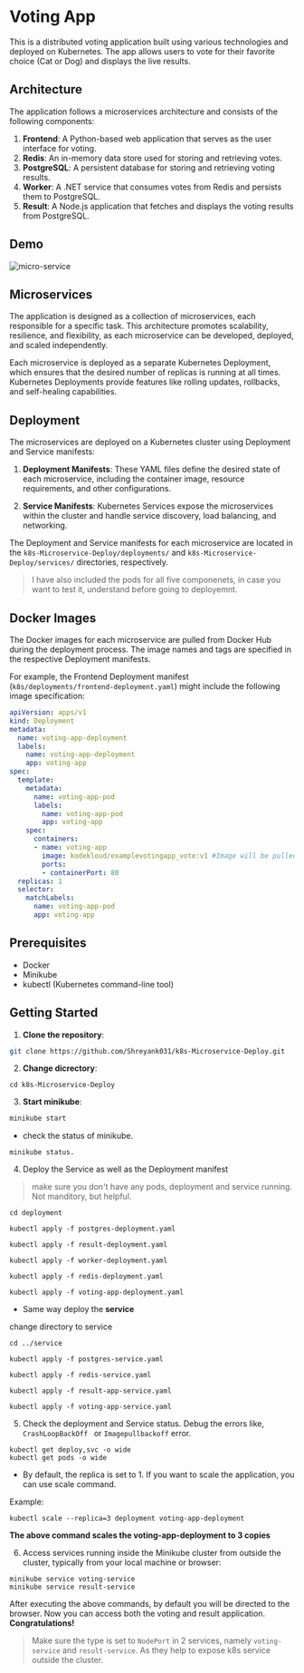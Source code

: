 # Voting App

This is a distributed voting application built using various technologies and deployed on Kubernetes. The app allows users to vote for their favorite choice (Cat or Dog) and displays the live results.

## Architecture

The application follows a microservices architecture and consists of the following components:

1. **Frontend**: A Python-based web application that serves as the user interface for voting.
2. **Redis**: An in-memory data store used for storing and retrieving votes.
3. **PostgreSQL**: A persistent database for storing and retrieving voting results.
4. **Worker**: A .NET service that consumes votes from Redis and persists them to PostgreSQL.
5. **Result**: A Node.js application that fetches and displays the voting results from PostgreSQL.

## Demo


![micro-service](https://github.com/Shreyank031/k8s-Microservice-deploy/assets/115367978/1382e169-aab1-42fb-85d2-e0a0b4c6aae2)



## Microservices

The application is designed as a collection of microservices, each responsible for a specific task. This architecture promotes scalability, resilience, and flexibility, as each microservice can be developed, deployed, and scaled independently.

Each microservice is deployed as a separate Kubernetes Deployment, which ensures that the desired number of replicas is running at all times. Kubernetes Deployments provide features like rolling updates, rollbacks, and self-healing capabilities.

## Deployment

The microservices are deployed on a Kubernetes cluster using Deployment and Service manifests:

1. **Deployment Manifests**: These YAML files define the desired state of each microservice, including the container image, resource requirements, and other configurations.

2. **Service Manifests**: Kubernetes Services expose the microservices within the cluster and handle service discovery, load balancing, and networking.

The Deployment and Service manifests for each microservice are located in the `k8s-Microservice-Deploy/deployments/` and `k8s-Microservice-Deploy/services/` directories, respectively.


> I have also included the pods for all five componenets, in case you want to test it, understand before going to deployemnt.


## Docker Images

The Docker images for each microservice are pulled from Docker Hub  during the deployment process. The image names and tags are specified in the respective Deployment manifests.

For example, the Frontend Deployment manifest (`k8s/deployments/frontend-deployment.yaml`) might include the following image specification:

```yaml
apiVersion: apps/v1
kind: Deployment
metadata: 
  name: voting-app-deployment
  labels:
    name: voting-app-deployment
    app: voting-app
spec:
  template:
    metadata:
      name: voting-app-pod
      labels: 
        name: voting-app-pod
        app: voting-app
    spec:
      containers:
      - name: voting-app
        image: kodekloud/examplevotingapp_vote:v1 #Image will be pulled form dockerhub registery
        ports:
        - containerPort: 80
  replicas: 1
  selector:
    matchLabels:
      name: voting-app-pod 
      app: voting-app
```

## Prerequisites

- Docker
- Minikube
- kubectl (Kubernetes command-line tool)

## Getting Started

1. **Clone the repository**:

```bash
git clone https://github.com/Shreyank031/k8s-Microservice-Deploy.git
```

2. **Change dicrectory**:
```
cd k8s-Microservice-Deploy
```

3. **Start minikube**:
```bash
minikube start
```
   - check the status of minikube.
  ```
  minikube status.
  ```

4. Deploy the Service as well as the Deployment manifest
> make sure you don't have any pods, deployment and service running. Not manditory, but helpful.

```
cd deployment
```
```
kubectl apply -f postgres-deployment.yaml
```
```
kubectl apply -f result-deployment.yaml
```
```
kubectl apply -f worker-deployment.yaml
```
```
kubectl apply -f redis-deployment.yaml
```
```
kubectl apply -f voting-app-deployment.yaml
```

- Same way deploy the **service**

change directory to service
```
cd ../service
```
```
kubectl apply -f postgres-service.yaml

kubectl apply -f redis-service.yaml

kubectl apply -f result-app-service.yaml

kubectl apply -f voting-app-service.yaml
```

5. Check the deployment and Service status. Debug the errors like, `CrashLoopBackOff ` or `Imagepullbackoff` error.
```
kubectl get deploy,svc -o wide
kubectl get pods -o wide
```

- By default, the replica is set to 1. If you want to scale the application, you can use scale command.

Example: 

```
kubectl scale --replica=3 deployment voting-app-deployment
```

**The above command scales the **voting-app-deployment** to 3 copies**

6. Access services running inside the Minikube cluster from outside the cluster, typically from your local machine or browser:
```
minikube service voting-service
minikube service result-service
```

After executing the above commands, by default you will be directed to the browser. Now you can access both the voting and result application. **Congratulations!**

> Make sure the type is set to `NodePort` in 2 services, namely `voting-service` and `result-service`. As they help to expose k8s service outside the cluster.


